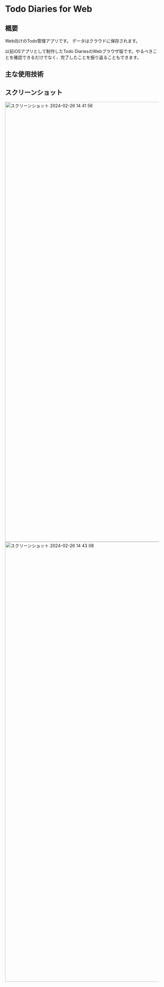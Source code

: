 # Todo Diaries for Web
## 概要
Web向けのTodo管理アプリです。 データはクラウドに保存されます。

以前iOSアプリとして制作したTodo DiariesのWebブラウザ版です。やるべきことを確認できるだけでなく、完了したことを振り返ることもできます。

## 主な使用技術
## スクリーンショット
<img width="1440" alt="スクリーンショット 2024-02-26 14 41 56" src="https://github.com/FNYukii/TodoDiaries-Web/assets/65577595/a0a6ed0c-9b19-469d-81a9-2de80c5a29f5">
<img width="1440" alt="スクリーンショット 2024-02-26 14 43 08" src="https://github.com/FNYukii/TodoDiaries-Web/assets/65577595/7424a507-bf0d-4e1a-a52a-2389fed8ef92">
